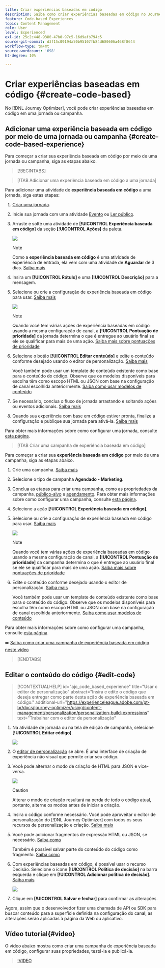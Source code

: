```yaml
---
title: Criar experiências baseadas em código
description: Saiba como criar experiências baseadas em código no Journey Optimizer
feature: Code-based Experiences
topic: Content Management
role: User
level: Experienced
exl-id: 25c2c448-9380-47b0-97c5-16d9afb794c5
source-git-commit: d3f15c09194a50b95107fb84d680606a468f8644
workflow-type: tm+mt
source-wordcount: '698'
ht-degree: 10%

---
```


# Criar experiências baseadas em código {#create-code-based}

No [!DNL Journey Optimizer], você pode criar experiências baseadas em código em uma jornada ou campanha.

## Adicionar uma experiência baseada em código por meio de uma jornada ou campanha {#create-code-based-experience}

Para começar a criar sua experiência baseada em código por meio de uma jornada ou campanha, siga as etapas abaixo.

>[!BEGINTABS]

>[!TAB Adicionar uma experiência baseada em código a uma jornada]

Para adicionar uma atividade de **experiência baseada em código** a uma jornada, siga estas etapas:

1. [Criar uma jornada](../building-journeys/journey-gs.md).

1. Inicie sua jornada com uma atividade [Evento](../building-journeys/general-events.md) ou [Ler público](../building-journeys/read-audience.md).

1. Arraste e solte uma atividade de **[!UICONTROL Experiência baseada em código]** da seção **[!UICONTROL Ações]** da paleta.

   ![](assets/code-based-activity-journey.png)

   >[!NOTE]
   >
   >Como a **experiência baseada em código** é uma atividade de experiência de entrada, ela vem com uma atividade de **Aguardar** de 3 dias. [Saiba mais](../building-journeys/wait-activity.md#auto-wait-node)

1. Insira um **[!UICONTROL Rótulo]** e uma **[!UICONTROL Descrição]** para a mensagem.

1. Selecione ou crie a configuração de experiência baseada em código para usar. [Saiba mais](code-based-configuration.md)

   ![](assets/code-based-activity-config.png)

   >[!NOTE]
   >
   >Quando você tem várias ações de experiência baseadas em código usando a mesma configuração de canal, a **[!UICONTROL Pontuação de prioridade]** da jornada determina o que é entregue ao usuário final se ele se qualificar para mais de uma ação. [Saiba mais sobre pontuações de prioridade](../conflict-prioritization/priority-scores.md)

1. Selecione o botão **[!UICONTROL Editar conteúdo]** e edite o conteúdo conforme desejado usando o editor de personalização. [Saiba mais](#edit-code)

   Você também pode usar um template de conteúdo existente como base para o conteúdo do código. Observe que os modelos disponíveis para escolha têm como escopo HTML ou JSON com base na configuração de canal escolhida anteriormente. [Saiba como usar modelos de conteúdo](../content-management/use-content-templates.md)

1. Se necessário, conclua o fluxo de jornada arrastando e soltando ações ou eventos adicionais. [Saiba mais](../building-journeys/about-journey-activities.md)

1. Quando sua experiência com base em código estiver pronta, finalize a configuração e publique sua jornada para ativá-la. [Saiba mais](../building-journeys/publishing-the-journey.md)

Para obter mais informações sobre como configurar uma jornada, consulte [esta página](../building-journeys/journey-gs.md).

>[!TAB Criar uma campanha de experiência baseada em código]

Para começar a criar sua **experiência baseada em código** por meio de uma campanha, siga as etapas abaixo.

1. Crie uma campanha. [Saiba mais](../campaigns/create-campaign.md)

1. Selecione o tipo de campanha **Agendado - Marketing**.

1. Conclua as etapas para criar uma campanha, como as propriedades da campanha, [público-alvo](../audience/about-audiences.md) e [agendamento](../campaigns/create-campaign.md#schedule). Para obter mais informações sobre como configurar uma campanha, consulte [esta página](../campaigns/get-started-with-campaigns.md).

1. Selecione a ação **[!UICONTROL Experiência baseada em código]**.

1. Selecione ou crie a configuração de experiência baseada em código para usar. [Saiba mais](code-based-configuration.md)

   ![](assets/code-based-campaign-surface.png)

   >[!NOTE]
   >
   >Quando você tem várias ações de experiência baseadas em código usando a mesma configuração de canal, a **[!UICONTROL Pontuação de prioridade]** da campanha determina o que é entregue ao usuário final se ele se qualificar para mais de uma ação. [Saiba mais sobre pontuações de prioridade](../conflict-prioritization/priority-scores.md)

1. Edite o conteúdo conforme desejado usando o editor de personalização. [Saiba mais](#edit-code)

   Você também pode usar um template de conteúdo existente como base para o conteúdo do código. Observe que os modelos disponíveis para escolha têm como escopo HTML ou JSON com base na configuração de canal escolhida anteriormente. [Saiba como usar modelos de conteúdo](../content-management/use-content-templates.md)

   <!--![](assets/code-based-campaign-edit-content.png)-->

Para obter mais informações sobre como configurar uma campanha, consulte [esta página](../campaigns/get-started-with-campaigns.md).

➡️ [Saiba como criar uma campanha de experiência baseada em código neste vídeo](#video)

>[!ENDTABS]

## Editar o conteúdo do código {#edit-code}

>[!CONTEXTUALHELP]
>id="ajo_code_based_experience"
>title="Usar o editor de personalização"
>abstract="Insira e edite o código que deseja entregar como parte desta ação de experiência baseada em código."
>additional-url="https://experienceleague.adobe.com/pt-br/docs/journey-optimizer/using/content-management/personalization/personalization-build-expressions" text="Trabalhar com o editor de personalização"

1. Na atividade de jornada ou na tela de edição de campanha, selecione **[!UICONTROL Editar código]**.

   ![](assets/code-based-campaign-edit-code.png)

1. O [editor de personalização](../personalization/personalization-build-expressions.md) se abre. É uma interface de criação de experiência não visual que permite criar seu código.

1. Você pode alternar o modo de criação de HTML para JSON e vice-versa.

   ![](assets/code-based-campaign-code-editor.png)

   >[!CAUTION]
   >
   >Alterar o modo de criação resultará na perda de todo o código atual, portanto, alterne os modos antes de iniciar a criação.

1. Insira o código conforme necessário. Você pode aproveitar o editor de personalização do [!DNL Journey Optimizer] com todos os seus recursos de personalização e criação. [Saiba mais](../personalization/personalization-build-expressions.md)

1. Você pode adicionar fragmentos de expressão HTML ou JSON, se necessário. [Saiba como](../personalization/use-expression-fragments.md)

   Também é possível salvar parte do conteúdo do código como fragmento. [Saiba como](../content-management/fragments.md#save-as-expression-fragment)

1. Com experiências baseadas em código, é possível usar o recurso Decisão. Selecione o ícone **[!UICONTROL Política de decisão]** na barra esquerda e clique em **[!UICONTROL Adicionar política de decisão]**. [Saiba mais](../experience-decisioning/create-decision.md)

   ![](assets/code-based-campaign-create-decision.png)

1. Clique em **[!UICONTROL Salvar e fechar]** para confirmar as alterações.

Agora, assim que o desenvolvedor fizer uma chamada de API ou SDK para buscar conteúdo para a superfície definida na configuração do canal, as alterações serão aplicadas à página da Web ou aplicativo.

## Vídeo tutorial{#video}

O vídeo abaixo mostra como criar uma campanha de experiência baseada em código, configurar suas propriedades, testá-la e publicá-la.

>[!VIDEO](https://video.tv.adobe.com/v/3449458/?quality=12&learn=on&captions=por_br)
